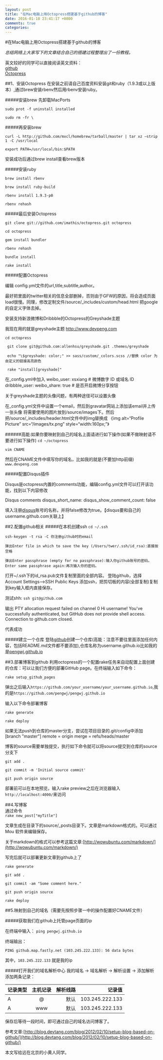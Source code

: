 ```yaml
---
layout: post
title: "在Mac电脑上用Octopress搭建基于github的博客"
date: 2016-01-18 23:41:17 +0800
comments: true
categories: 
---
```


#在Mac电脑上用Octopress搭建基于github的博客

*总结网络上大家写下的文章结合自己的搭建过程整理出了一份教程。*


英文较好的同学可以直接阅读英文资料：  
[github](https://help.github.com/categories/github-pages-basics/)   
[Octopress](http://octopress.org)



##1、安装Octopress
在安装之前请自己百度资料安装git和ruby（1.9.3或以上版本）,通过brew安装rbenv然后用rbenv安装ruby。


#####安装brew
先卸载MacPorts

`sudo prot -f uninstall installed`    
  
`sudo rm -fr \`


#####再安装brew

`curl -L http://github.com/mxcl/homebrew/tarball/master | tar xz –strip 1 -C /usr/local`  
 
`export PATH=/usr/local/bin:$PATH`

安装成功后通过brew install查看brew版本


#####安装ruby

`brew install rbenv`   

`brew install ruby-build`   

`rbenv install 1.9.3-p0`   

`rbenv rehash`


#####最后安装Octopress

`git clone git://github.com/imathis/octopress.git octopress`

`cd octopress`

`gem install bundler`

`rbenv rehash`

`bundle install`

`rake install`

#####配置Octopress

编辑 config.yml文件的url,title,subtitle,author。

最好把里面的twitter相关的信息全部删掉，否则由于GFW的原因，将会造成页面load很慢。同理，修改定制文件/source/_includes/custom/head.html 把google的自定义字体去掉。

安装支持新浪微博和Dribbble的Octopress的Greyshade主题

我现在用的就是greyshade主题 http://www.devpeng.com

 `cd octopress`

` git clone git@github.com:allenhsu/greyshade.git .themes/greyshade`

` echo "\$greyshade: color;" >> sass/custom/_colors.scss //替换 color 为自定义的链接高亮颜色`

` rake "install[greyshade]"`

在_config.yml中加入
weibo_user: xsxiang # 微博数字 ID 或域名 ID
dribbble_user: 
weibo_share: true # 是否开启微博分享按钮

关于greyshade主题的头像问题，有两种途径可以设置头像

在_config.yml文件中设置一个email，然后到gravatar网站上添加该email并上传一张头像
将需要使用的图片放到/source/images下。然后把/source/_includes/header.html文件中的img替换成 《img alt=“Profile Picture” src=“/images/tx.png” style=“width:160px;”》

######高能:如果你要映射到自己的域名上面请进行如下操作(如果不做映射请不要进行如下操作)
`cd ~/octopress`

`vim CNAME`

然后在CNAME文件中填写你的域名，比如我的就是(不要加http前缀)
`www.devpeng.com`

#####配置Disqus插件

Disqus是octopress内置的comments功能，编辑config.yml文件可以打开该功能，找到以下内容修改

Disqus comments
disqus_short_name: 
disqus_show_comment_count: false

填入注册[disqus](https://disqus.com/home/explore/)账号的名称，并将false修改为true。【disqus要和自己的username.github.com关联上】

##2.配置github相关
#####在本机创建ssh
`cd ~/.ssh`

`ssh-keygen -t rsa -C 你注册github时的email`

`弹出Enter file in which to save the key (/Users/twer/.ssh/id_rsa):直接按空格`

`弹出Enter passphrase (empty for no passphrase):输入你github账号的密码。Enter same passphrase again:再次输入你的密码。`

打开~/.ssh下的id_rsa.pub文件复制里面的全部内容。
登陆github，选择Account Settings-->SSH Public Keys 添加ssh，把剪切板的内容(全部复制)复制到key输入框内直接保存。

测试shh:
`ssh git@github.com`

输出
PTY allocation request failed on channel 0
Hi username! You've successfully authenticated, but GitHub does not provide shell access.
Connection to github.com closed.

代表成功

#####建立一个仓库
登陆[github](https://github.com/new)创建一个仓库(高能：注意不要往里面添加任何内容，包括README.md文件都不要添加),仓库名称为username.github.io比如我的是[pengwj.github.io](pengwj.github.io)

##3.部署博客到github
利用octopress的一个配置rake任务来自动配置上面创建的仓库：可以让我们方便的部署GitHub page。在终端输入如下命令：

`rake setup_github_pages`

弹出之后输入`https://github.com/your_username/your_username.github.io`,我的是`https://github.com/pengwj/pengwj.github.io`  

输入以下命令部署博客

`rake generate`

`rake deploy`

如果无法push到仓库的master分支，尝试在项目目录的.git/config中添加
[branch "master"]
 remote = origin
 merge = refs/heads/master

博客的source需要单独提交，执行如下命令就可以将source提交到仓库的source分支下

`git add .`

`git commit -m 'Initial source commit'`

`git push origin source`

部署前可以在本地预览，输入rake preview之后在浏览器输入`http://localhost:4000/`来访问

##4.写博客   
通过命令     
`rake new_post["myTitle"]    `

文章生成在目录下的source/_posts目录下。文章是markdown格式的。可以通过 Mou 软件来编辑保存。

关于markdown的格式可以参考这篇文章:[http://wowubuntu.com/markdown/](http://wowubuntu.com/markdown/)

写完后就可以部署更新文章到github上了

`rake generate`

`git add .`

`git commit -am "Some comment here." `

`git push origin source`

`rake deploy`

##5.映射到自己的域名（需要先按照步骤一中的操作配置好CNAME文件）


#####获取我们在github上托管page页面的ip

在终端中输入：
`ping pengwj.github.io`

终端输出：

`PING github.map.fastly.net (103.245.222.133): 56 data bytes`

其中，`103.245.222.133` 就是我的ip

#####打开我们的域名解析中心
我的域名 -> 域名解析 -> 解析设置 -> 添加解析
添加两条记录：

|记录类型   | 主机记录    | 解析线路  | 记录值             |
|---------|:---------:|-------: |------------------:|
|A  	  |@           | 默认      | 103.245.222.133   |
|A  	  |www         | 默认      | 103.245.222.133   |

保存后等待一段时间，即可通过自己的域名访问博客了。




参考文章:[http://blog.devtang.com/blog/2012/02/10/setup-blog-based-on-github/](http://blog.devtang.com/blog/2012/02/10/setup-blog-based-on-github/)


本文写给远在北京的小黄人同学。

